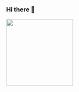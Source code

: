 ### Hi there 👋

<!-- 
count viewer bade :
![visitors](https://visitor-badge.glitch.me/badge?page_id=joe-bor.joe-bor) 
-->

<img height="180em" src="https://github-readme-stats.vercel.app/api?username=joe-bor&show_icons=true&hide_border=true&&count_private=true&include_all_commits=true" />


<!--
**joe-bor/joe-bor** is a ✨ _special_ ✨ repository because its `README.md` (this file) appears on your GitHub profile.

Here are some ideas to get you started:

- 🔭 I’m currently working on ...
- 🌱 I’m currently learning ...
- 👯 I’m looking to collaborate on ...
- 🤔 I’m looking for help with ...
- 💬 Ask me about ...
- 📫 How to reach me: ...
- 😄 Pronouns: ...
- ⚡ Fun fact: ...
-->
